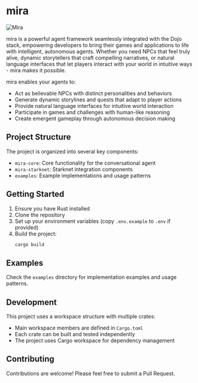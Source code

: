 # mira

![Mira](.github/banner.png)

mira is a powerful agent framework seamlessly integrated with the Dojo stack, empowering developers to bring their games and applications to life with intelligent, autonomous agents. Whether you need NPCs that feel truly alive, dynamic storytellers that craft compelling narratives, or natural language interfaces that let players interact with your world in intuitive ways - mira makes it possible.

mira enables your agents to:

-   Act as believable NPCs with distinct personalities and behaviors
-   Generate dynamic storylines and quests that adapt to player actions
-   Provide natural language interfaces for intuitive world interaction
-   Participate in games and challenges with human-like reasoning
-   Create emergent gameplay through autonomous decision making

## Project Structure

The project is organized into several key components:

-   `mira-core`: Core functionality for the conversational agent
-   `mira-starknet`: Starknet integration components
-   `examples`: Example implementations and usage patterns

## Getting Started

1.  Ensure you have Rust installed
2.  Clone the repository
3.  Set up your environment variables (copy `.env.example` to `.env` if provided)
4.  Build the project:
    ```bash
    cargo build
    ```

## Examples

Check the `examples` directory for implementation examples and usage patterns.

## Development

This project uses a workspace structure with multiple crates:

-   Main workspace members are defined in `Cargo.toml`
-   Each crate can be built and tested independently
-   The project uses Cargo workspace for dependency management

## Contributing

Contributions are welcome! Please feel free to submit a Pull Request.
